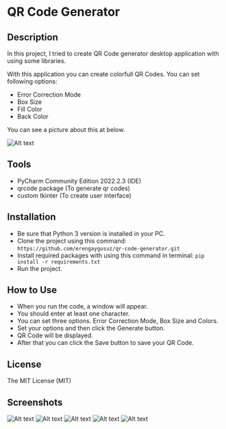 # QR Code Generator

## Description

In this project, I tried to create QR Code generator desktop application with using some libraries.<br />

With this application you can create colorfull QR Codes. You can set following options:

* Error Correction Mode
* Box Size
* Fill Color
* Back Color

You can see a picture about this at below.

![Alt text](/images/qr-code-generator.png)

## Tools

* PyCharm Community Edition 2022.2.3 (IDE)
* qrcode package (To generate qr codes)
* custom tkinter (To create user interface)

## Installation

* Be sure that Python 3 version is installed in your PC.
* Clone the project using this command: ``` https://github.com/erengaygusuz/qr-code-generator.git ```
* Install required packages with using this command in terminal: ``` pip install -r requirements.txt ```
* Run the project.

## How to Use

* When you run the code, a window will appear.
* You should enter at least one character.
* You can set three options. Error Correction Mode, Box Size and Colors.
* Set your options and then click the Generate button.
* QR Code will be displayed.
* After that you can click the Save button to save your QR Code.

## License

The MIT License (MIT)

## Screenshots

![Alt text](/images/01-qr-code-generator.png)
![Alt text](/images/02-qr-code-generator.png)
![Alt text](/images/03-qr-code-generator.png)
![Alt text](/images/04-qr-code-generator.png)
![Alt text](/images/05-qr-code-generator.png)
